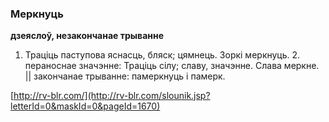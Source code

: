 ### Меркнуць
**дзеяслоў, незакончанае трыванне**

1. Траціць паступова яснасць, бляск; цямнець. Зоркі меркнуць. 2. пераноснае значэнне: Траціць сілу; славу, значэнне. Слава меркне. || закончанае трыванне: памеркнуць і памерк.

<a rel="author">[http://rv-blr.com/](http://rv-blr.com/slounik.jsp?letterId=0&maskId=0&pageId=1670)</a>
